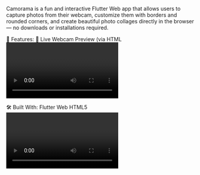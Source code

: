 Camorama is a fun and interactive Flutter Web app that allows users to capture photos from their webcam, customize them with borders and rounded corners, and create beautiful photo collages directly in the browser — no downloads or installations required.

🚀 Features:
🎥 Live Webcam Preview (via HTML <video> and Flutter integration)
⏱ Countdown Timer before capturing a photo
🖼 Image Selection & Highlighting with visual cues
🧱 Collage Builder — select 3 images to create a custom layout
🎨 Custom Borders
Choose thickness
Apply rounded corners
Pick from black, white, or a custom color
💾 Base64 Image Storage in browser memory

🛠 Built With:
Flutter Web
HTML5 <video> and <canvas>
flutter_colorpicker for the custom color picker
Web APIs via dart:html and dart:ui_web
